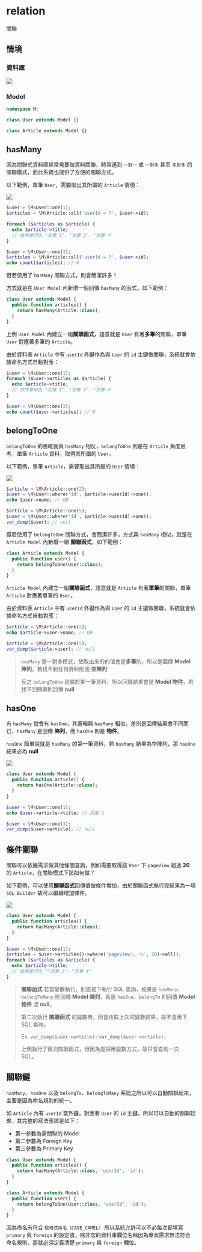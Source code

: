 # relation
關聯

## 情境
### 資料庫
![](imgs/06-01.png)

<!--
### User
| id | name | age |
|---|---|---|
| 1 | OA | 18 |
| 2 | OB | 28 |
| 3 | OC | 15 |

### Article
| id | userId | title | pageView |
|---|---|-------|-----------|
| 1 | 1 | 文章 1 | 11 |
| 2 | 2 | 文章 2 | 23 |
| 3 | 1 | 文章 3 | 31 |
| 4 | 1 | 文章 4 | 42 |
| 5 | 4 | 文章 5 | 42 |
-->

### Model

```php
namespace M;

class User extends Model {}

class Article extends Model {}
```

## hasMany
因為關聯式資料庫經常需要做資料關聯，時常遇到 `一對一` 或 `一對多` 甚至 `多對多` 的關聯模式，而此系統也提供了方便的關聯方式。

以下範例，單筆 `User`，需要取出其所屬的 `Article` 情境：

![](imgs/06-02.png)

```php
$user = \M\User::one(1);
$articles = \M\Article::all('userId = ?', $user->id);

foreach ($articles as $article) {
  echo $article->title;
  // 依序會印出 "文章 1"、"文章 3"、"文章 4"
}

$user = \M\User::one(3);
$articles = \M\Article::all('userId = ?', $user->id);
echo count($articles); // 0
```

但若使用了 `hasMany` 關聯方式，則會簡潔許多！

方式就是在 `User Model` 內新增一個回傳 `hasMany` 的函式，如下範例：

```php
class User extends Model {
  public function articles() {
    return hasMany(Article::class);
  }
}
```

上例 `User Model` 內建立一組**關聯函式**，語意就是 `User` 有著**多筆**的關聯，單筆 `User` 對應著多筆的 `Article`。

由於資料表 `Article` 中有 `userId` 外鍵作為與 `User` 的 `id` 主鍵做關聯，系統就會依據命名方式自動對應：

```php
$user = \M\User::one(1);
foreach ($user->articles as $article) {
  echo $article->title;
  // 依序會印出 "文章 1"、"文章 3"、"文章 4"
}

$user = \M\User::one(3);
echo count($user->articles); // 0
```

## belongToOne
`belongToOne` 的思維就與 `hasMany` 相反，`belongToOne` 則是在 `Article` 角度思考，單筆 `Article` 資料，取得其所屬的 `User`。

以下範例，單筆 `Article`，需要取出其所屬的 `User` 情境：

![](imgs/06-03.png)

```php
$article = \M\Article::one(2);
$user = \M\User::where('id', $article->userId)->one();
echo $user->name; // OB

$article = \M\Article::one(5);
$user = \M\User::where('id', $article->userId)->one();
var_dump($user); // null
```

但若使用了 `belongToOne` 關聯方式，會簡潔許多，方式與 `hasMany` 相似，就是在 `Article Model` 內新增一組 **關聯函式**，如下範例：

```php
class Article extends Model {
  public function user() {
    return belongToOne(User::class);
  }
}
```

`Article Model` 內建立一組**關聯函式**，語意就是 `Article` 有著**單筆**的關聯，單筆 `Article` 對應著單筆的 `User`。

由於資料表 `Article` 中有 `userId` 外鍵作為與 `User` 的 `id` 主鍵做關聯，系統就會依據命名方式自動對應：

```php
$article = \M\Article::one(2);
echo $article->user->name; // OB

$article = \M\Article::one(5);
var_dump($article->user); // null
```

> `hasMany` 是一對多模式，故取出來的的值會是**多筆**的，所以是回傳 **Model 陣列**，若找不到任何資料則回 **空陣列**
> 
> 反之 `belongToOne` 是屬於某一筆資料，所以回傳結果會是 **Model 物件**，若找不到關聯則回傳 **null**


## hasOne
有 `hasMany` 就會有 `hasOne`，其邏輯與 `hasMany` 相似，差別是回傳結果會不同而已，`hasMany` 是回傳 **陣列**，而 `hasOne` 則是 **物件**。

`hasOne` 簡單說就是 `hasMany` 的第一筆資料，若 `hasMany` 結果為空陣列，那 `hasOne` 結果必為 **null**

![](imgs/06-04.png)

```php
class User extends Model {
  public function article() {
    return hasOne(Article::class);
  }
}

$user = \M\User::one(1);
echo $user->article->title; // 文章 1

$user = \M\User::one(3);
var_dump($user->article); // null
```

## 條件關聯
關聯可以依據需求做其他條間查詢，例如需要取得該 `User` 下 `pageView` 超過 **20** 的 `Article`，在關聯模式下該如何做？

如下範例，可以使用**關聯函式**回傳值做條件增加，由於關聯函式執行完結果為一項 `SQL Builder` 故可以繼續增加條件。

![](imgs/06-05.png)

```php
class User extends Model {
  public function articles() {
    return hasMany(Article::class);
  }
}

$user = \M\User::one(1);
$articles = $user->articles()->where('pageView', '>', 20)->all();
foreach ($articles as $article) {
  echo $article->title;
  // 依序會印出 ""文章 3"、"文章 4"
}
```

> **關聯函式** 若當變數執行，則直接下執行 SQL 查詢，如果是 `hasMany`、`belongToMany` 則回傳 **Model 陣列**，若是 `hasOne`、`belongTo` 則回傳 **Model 物件** 或 **null**。
> 
> 第二次執行 **關聯函式** 的變數時，則會快取上次的變數結果，故不會再下 SQL 查詢。
> 
> Ex.
> `var_dump($user->article);`
> `var_dump($user->article);`
> 
> 上例執行了兩次關聯函式，但因為是採用變數方式，故只會查詢一次 SQL。


## 關聯鍵

`hasMany`、`hasOne` 以及 `belongTo`、`belongToMany` 系統之所以可以自動關聯起來，主要是因為命名規則的統一。

如 `Article` 內有 `userId` 當外鍵，對應著 `User` 的 `id` 主鍵，所以可以自動的關聯起來，其完整的寫法應該是如下：

* 第一參數為需關聯的 Model
* 第二參數為 Foreign Key
* 第三參數為 Primary Key

```php
class User extends Model {
  public function articles() {
    return hasMany(Article::class, 'userId', 'id');
  }
}

class Article extends Model {
  public function user() {
    return belongToOne(User::class, 'userId', 'id');
  }
}
```

因為命名有符合 `駝峰式命名（CASE_CAMEL）` 所以系統允許可以不必每次都填寫 `primary` 與 `foreign` 的設定值，除非您的資料庫欄位名稱因為專案需求無法符合命名規則，那就必須定義清楚 `primary` 與 `foreign` 欄位。
